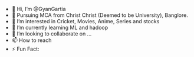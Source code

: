 - 👋 Hi, I’m @GyanGartia
- 📝 Pursuing MCA from Christ Christ (Deemed to be University), Banglore.
- 👀 I’m interested in Cricket, Movies, Anime, Series and stocks 
- 🌱 I’m currently learning ML and hadoop
- 🤝 I’m looking to collaborate on ...
- 📫 How to reach 
- ⚡ Fun Fact: 

<!---
GyanGartia/GyanGartia is a ✨ special ✨ repository because its `README.md` (this file) appears on your GitHub profile.
You can click the Preview link to take a look at your changes.
--->
